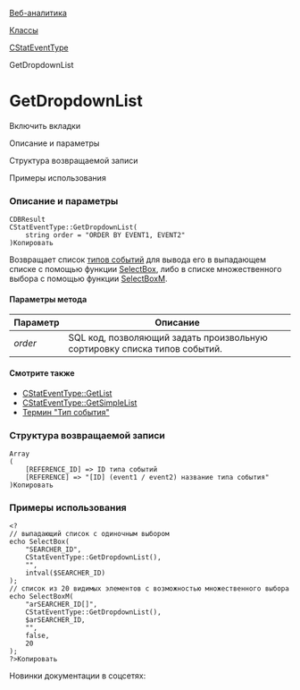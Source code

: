[Веб-аналитика](/api_help/statistic/index.php)

[Классы](/api_help/statistic/classes/index.php)

[CStatEventType](/api_help/statistic/classes/cstateventtype/index.php)

GetDropdownList

GetDropdownList
===============

Включить вкладки

Описание и параметры

Структура возвращаемой записи

Примеры использования

### Описание и параметры

```
CDBResult
CStatEventType::GetDropdownList(
	string order = "ORDER BY EVENT1, EVENT2"
)Копировать
```

Возвращает список [типов событий](/api_help/statistic/terms.php#event_type) для вывода его в выпадающем списке с помощью функции [SelectBox](/api_help/main/functions/html/selectbox.php), либо в списке множественного выбора с помощью функции [SelectBoxM](/api_help/main/functions/html/selectboxm.php).

#### Параметры метода

| Параметр | Описание |
| --- | --- |
| *order* | SQL код, позволяющий задать произвольную сортировку списка типов событий. |

#### Смотрите также

* [CStatEventType::GetList](/api_help/statistic/classes/cstateventtype/getlist.php)
* [CStatEventType::GetSimpleList](/api_help/statistic/classes/cstateventtype/getsimplelist.php)
* [Термин "Тип события"](/api_help/statistic/terms.php#event_type)

### Структура возвращаемой записи

```
Array
(
	[REFERENCE_ID] => ID типа событий
	[REFERENCE] => "[ID] (event1 / event2) название типа события"
)Копировать
```

### Примеры использования

```
<?
// выпадающий список с одиночным выбором
echo SelectBox(
	"SEARCHER_ID", 
	CStatEventType::GetDropdownList(), 
	"", 
	intval($SEARCHER_ID)
);
// список из 20 видимых элементов с возможностью множественного выбора
echo SelectBoxM(
	"arSEARCHER_ID[]", 
	CStatEventType::GetDropdownList(), 
	$arSEARCHER_ID, 
	"", 
	false, 
	20
);
?>Копировать
```

Новинки документации в соцсетях: